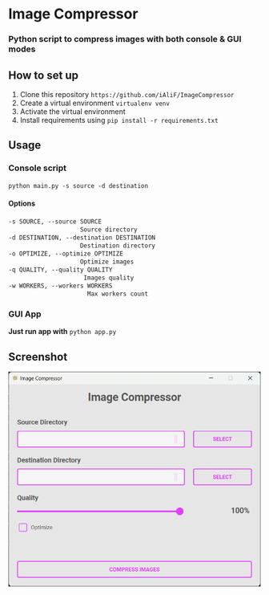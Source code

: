 # Image Compressor
### Python script to compress images with both console & GUI modes

## How to set up
1. Clone this repository `https://github.com/iAliF/ImageCompressor`
2. Create a virtual environment `virtualenv venv`
3. Activate the virtual environment
4. Install requirements using `pip install -r requirements.txt`


## Usage
### Console script
```
python main.py -s source -d destination
```
#### Options
```
-s SOURCE, --source SOURCE
                    Source directory
-d DESTINATION, --destination DESTINATION
                    Destination directory
-o OPTIMIZE, --optimize OPTIMIZE
                    Optimize images
-q QUALITY, --quality QUALITY
                     Images quality
-w WORKERS, --workers WORKERS
                      Max workers count
```

### GUI App
**Just run app with** `python app.py`


## Screenshot
![Screenshot](screenshot/img.png)